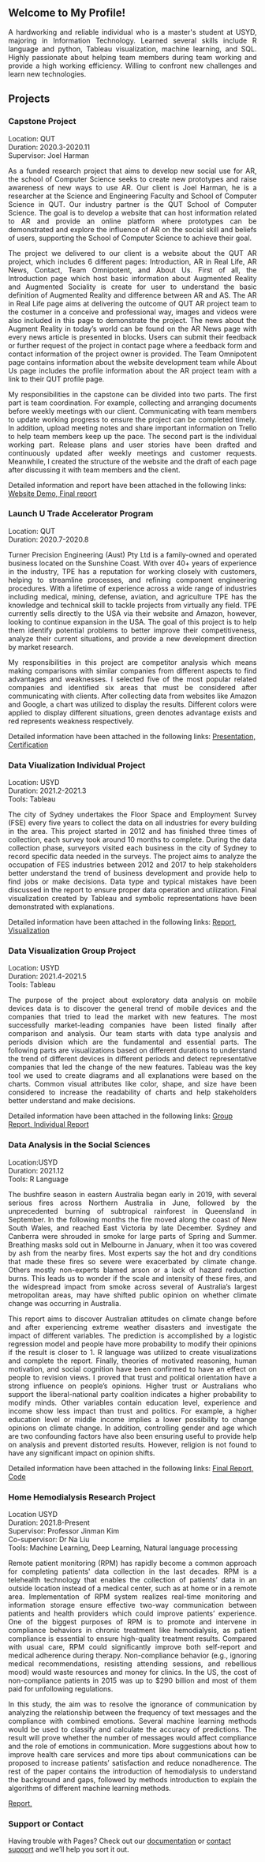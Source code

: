 ## Welcome to My Profile!
<p align="justify">
A hardworking and reliable individual who is a master's student at USYD, majoring in Information Technology. Learned several skills include R language and python, Tableau visualization, machine learning, and SQL. Highly passionate about helping team members during team working and provide a high working efficiency. Willing to confront new challenges and learn new technologies.
</p>

## Projects
### Capstone Project
Location: QUT  
Duration: 2020.3-2020.11  
Supervisor: Joel Harman  
<p align="justify">
As a funded research project that aims to develop new social use for AR, the school of Computer Science seeks to create new prototypes and raise awareness of new ways to use AR. Our client is Joel Harman, he is a researcher at the Science and Engineering Faculty and School of Computer Science in QUT. Our industry partner is the QUT School of Computer Science. The goal is to develop a website that can host information related to AR and provide an online platform where prototypes can be demonstrated and explore the influence of AR on the social skill and beliefs of users, supporting the School of Computer Science to achieve their goal.
</p> 
<p align="justify">
The project we delivered to our client is a website about the QUT AR project, which includes 6 different pages: Introduction, AR in Real Life, AR News, Contact, Team Omnipotent, and About Us. First of all, the Introduction page which host basic information about Augmented Reality and Augmented Sociality is create for user to understand the basic definition of Augmented Reality and difference between AR and AS. The AR in Real Life page aims at delivering the outcome of QUT AR project team to the costumer in a conceive and professional way, images and videos were also included in this page to demonstrate the project. The news about the Augment Reality in today’s world can be found on the AR News page with every news article is presented in blocks. Users can submit their feedback or further request of the project in contact page where a feedback form and contact information of the project owner is provided. The Team Omnipotent page contains information about the website development team while About Us page includes the profile information about the AR project team with a link to their QUT profile page.
</p>
<p align="justify">
My responsibilities in the capstone can be divided into two parts. The first part is team coordination. For example, collecting and arranging documents before weekly meetings with our client. Communicating with team members to update working progress to ensure the project can be completed timely. In addition, upload meeting notes and share important information on Trello to help team members keep up the pace. The second part is the individual working part. Release plans and user stories have been drafted and continuously updated after weekly meetings and customer requests. Meanwhile, I created the structure of the website and the draft of each page after discussing it with team members and the client. 
</p> 
Detailed information and report have been attached in the following links: 
<a href="Capstone/Team_Omnipotent_Demo.mp4" target="_blank">Website Demo, </a>
<a href="Capstone/Final_Report.pdf" target="_blank">Final report</a>

### Launch U Trade Accelerator Program
Location: QUT  
Duration: 2020.7-2020.8 
<p align="justify">
Turner Precision Engineering (Aust) Pty Ltd is a family-owned and operated business located on the Sunshine Coast. With over 40+ years of experience in the industry, TPE has a reputation for working closely with customers, helping to streamline processes, and refining component engineering procedures. With a lifetime of experience across a wide range of industries including medical, mining, defense, aviation, and agriculture TPE has the knowledge and technical skill to tackle projects from virtually any field. TPE currently sells directly to the USA via their website and Amazon, however, looking to continue expansion in the USA. The goal of this project is to help them identify potential problems to better improve their competitiveness, analyze their current situations, and provide a new development direction by market research.  
</p>
<p align="justify">
My responsibilities in this project are competitor analysis which means making comparisons with similar companies from different aspects to find advantages and weaknesses. I selected five of the most popular related companies and identified six areas that must be considered after communicating with clients. After collecting data from websites like Amazon and Google, a chart was utilized to display the results. Different colors were applied to display different situations, green denotes advantage exists and red represents weakness respectively.  
</p>
Detailed information have been attached in the following links: 
<a href="LTA/TPE_Market_Research_Report_FINAL_pptx.pdf" target="_blank">Presentation,  </a>
<a href="LTA/1.png" target="_blank">Certification</a>

### Data Viualization Individual Project
Location: USYD  
Duration: 2021.2-2021.3  
Tools: Tableau  
<p align="justify">
The city of Sydney undertakes the Floor Space and Employment Survey (FSE) every five years to collect the data on all industries for every building in the area. This project started in 2012 and has finished three times of collection, each survey took around 10 months to complete. During the data collection phase, surveyors visited each business in the city of Sydney to record specific data needed in the surveys. The project aims to analyze the occupation of FES industries between 2012 and 2017 to help stakeholders better understand the trend of business development and provide help to find jobs or make decisions. Data type and typical mistakes have been discussed in the report to ensure proper data operation and utilization. Final visualization created by Tableau and symbolic representations have been demonstrated with explanations.  
</p>
Detailed information have been attached in the following links:
<a href="Tableau/final.pdf" target="_blank">Report,  </a>
<a href="https://public.tableau.com/app/profile/ye.cai/viz/IndustriesDistributioninSydneyin2012and2017/Dashboard" target="_blank">Visualization</a>

### Data Visualization Group Project
Location: USYD  
Duration: 2021.4-2021.5  
Tools: Tableau  
<p align="justify">
The purpose of the project about exploratory data analysis on mobile devices data is to discover the general trend of mobile devices and the companies that tried to lead the market with new features. The most successfully market-leading companies have been listed finally after comparison and analysis. Our team starts with data type analysis and periods division which are the fundamental and essential parts. The following parts are visualizations based on different durations to understand the trend of different devices in different periods and detect representative companies that led the change of the new features. Tableau was the key tool we used to create diagrams and all explanations were based on the charts. Common visual attributes like color, shape, and size have been considered to increase the readability of charts and help stakeholders better understand and make decisions. 
</p>
Detailed information have been attached in the following links:
<a href="Tableau/group_report.pdf" target="_blank">Group Report,  </a>
<a href="Tableau/personal_report.pdf" target="_blank">Individual Report</a> 

### Data Analysis in the Social Sciences
Location:USYD  
Duration: 2021.12  
Tools: R Language  
<p align="justify">
The bushfire season in eastern Australia began early in 2019, with several serious fires across Northern Australia in June, followed by the unprecedented burning of subtropical rainforest in Queensland in September. In the following months the fire moved along the coast of New South Wales, and reached East Victoria by late December. Sydney and Canberra were shrouded in smoke for large parts of Spring and Summer. Breathing masks sold out in Melbourne in January, when it too was covered by ash from the nearby fires. Most experts say the hot and dry conditions that made these fires so severe were exacerbated by climate change. Others mostly non-experts blamed arson or a lack of hazard reduction burns. This leads us to wonder if the scale and intensity of these fires, and the widespread impact from smoke across several of Australia’s largest metropolitan areas, may have shifted public opinion on whether climate change was occurring in Australia. 
</p>
<p align="justify">
This report aims to discover Australian attitudes on climate change before and after experiencing extreme weather disasters and investigate the impact of different variables. The prediction is accomplished by a logistic regression model and people have more probability to modify their opinions if the result is closer to 1. R language was utilized to create visualizations and complete the report. Finally, theories of motivated reasoning, human motivation, and social cognition have been confirmed to have an effect on people to revision views. I proved that trust and political orientation have a strong influence on people’s opinions. Higher trust or Australians who support the liberal-national party coalition indicates a higher probability to modify minds. Other variables contain education level, experience and income show less impact than trust and politics. For example, a higher education level or middle income implies a lower possibility to change opinions on climate change. In addition, controlling gender and age which are two confounding factors have also been ensuring useful to provide help on analysis and prevent distorted results. However, religion is not found to have any significant impact on opinion shifts.
</p>
Detailed information have been attached in the following links:
<a href="R/Report.pdf" target="_blank">Final Report,  </a>
<a href="R/Code.Rmd" target="_blank">Code</a> 
  
### Home Hemodialysis Research Project
Location USYD  
Duration: 2021.8-Present  
Supervisor: Professor Jinman Kim  
Co-supervisor: Dr Na Liu  
Tools: Machine Learning, Deep Learning, Natural language processing  
<p align="justify">
Remote patient monitoring (RPM) has rapidly become a common approach for completing patients' data collection in the last decades. RPM is a telehealth technology that enables the collection of patients’ data in an outside location instead of a medical center, such as at home or in a remote area. Implementation of RPM system realizes real-time monitoring and information storage ensure effective two-way communication between patients and health providers which could improve patients’ experience. One of the biggest purposes of RPM is to promote and intervene in compliance behaviors in chronic treatment like hemodialysis, as patient compliance is essential to ensure high-quality treatment results. Compared with usual care, RPM could significantly improve both self-report and medical adherence during therapy. Non-compliance behavior (e.g., ignoring medical recommendations, resisting attending sessions, and rebellious mood) would waste resources and money for clinics. In the US, the cost of non-compliance patients in 2015 was up to $290 billion and most of them paid for unfollowing regulations. 
</p>
<p align="justify">
In this study, the aim was to resolve the ignorance of communication by analyzing the relationship between the frequency of text messages and the compliance with combined emotions. Several machine learning methods would be used to classify and calculate the accuracy of predictions. The result will prove whether the number of messages would affect compliance and the role of emotions in communication. More suggestions about how to improve health care services and more tips about communications can be proposed to increase patients’ satisfaction and reduce nonadherence. The rest of the paper contains the introduction of hemodialysis to understand the background and gaps, followed by methods introduction to explain the algorithms of different machine learning methods.
</p>
<a href="Hemodialysis/Report.pdf" target="_blank">Report,  </a>

### Support or Contact

Having trouble with Pages? Check out our [documentation](https://docs.github.com/categories/github-pages-basics/) or [contact support](https://support.github.com/contact) and we’ll help you sort it out.
